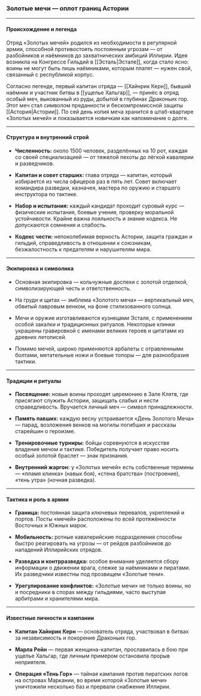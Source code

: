 ### Золотые мечи — оплот границ Астории

---

#### Происхождение и легенда

Отряд «Золотых мечей» родился из необходимости в регулярной армии, способной противостоять постоянным угрозам — от разбойников и наёмников до захватнических амбиций Иллирии. Идея возникла на Конгрессе Гильдий в [[Эсталь|Эстале]], когда стало ясно: воины не могут быть лишь наёмниками, которым платят — нужен свой, связанный с республикой корпус.

Согласно легенде, первый капитан отряда — [[Хайнрик Керн]], бывший наёмник и участник битвы в [[ущелье Хальгар]], — принёс в отряд особый меч, выкованный из руды, добытой в глубинах Драконьих гор. Этот меч стал символом преданности и бескомпромиссной защиты [[Астория|Астории]]. По сей день копия меча хранится в штаб-квартире «Золотых мечей» и показывается новичкам как напоминание о долге.

---

#### Структура и внутренний строй

- **Численность:** около 1500 человек, разделённых на 10 рот, каждая со своей специализацией — от тяжелой пехоты до лёгкой кавалерии и разведчиков.
    
- **Капитан и совет старших:** глава отряда — капитан, который избирается из числа офицеров раз в пять лет. Совет включает командира разведки, казначея, мастера по оружию и старшего инструктора по тактике.
    
- **Набор и испытания:** каждый кандидат проходит суровый курс — физические испытания, боевые учения, проверку моральной устойчивости. Крайне важна лояльность и знание кодекса. Не допускаются сомнения и слабость.
    
- **Кодекс чести:** непоколебимая верность Астории, защита граждан и гильдий, справедливость в отношении к союзникам, безжалостность к предателям и нарушителям мира.
    

---

#### Экипировка и символика

- Основная экипировка — кольчужные доспехи с золотой отделкой, символизирующей честь и ответственность.
    
- На груди и щитах — эмблема «Золотого меча» — вертикальный меч, обвитый лавровым венком, на фоне стилизованного солнца.
    
- Мечи и оружие изготавливаются кузнецами Эсталя, с применением особой закалки и традиционных ритуалов. Некоторые клинки украшены гравировкой с именами великих героев и цитатами из древних летописей.
    
- Помимо мечей, широко применяются арбалеты с отравленными болтами, метательные ножи и боевые топоры — для разнообразия тактики.
    

---

#### Традиции и ритуалы

- **Посвящение:** новые воины проходят церемонию в Зале Клятв, где присягают служить Астории, защищать слабых и нести справедливость. Вручается личный меч — символ принадлежности.
    
- **Память павших:** каждую весну устраивается «День Золотого Меча» — парад, возложения венков на могилы погибших и рассказы старейшин о героизме.
    
- **Тренировочные турниры:** бойцы соревнуются в искусстве владения мечом и тактике. Победитель получает право носить особый золотой браслет — знак признания.
    
- **Внутренний жаргон:** у «Золотых мечей» есть собственные термины — «пламя клинка» (навык боя), «стена братства» (построение), «тень утра» (ночная разведка).
    

---

#### Тактика и роль в армии

- **Граница:** постоянная защита ключевых перевалов, укреплений и портов. Посты «мечей» расположены по всей протяжённости Восточных и Южных марок.
    
- **Мобильность:** ротные кавалерийские подразделения способны быстро реагировать на угрозы — от рейдов разбойников до нападений Иллирийских отрядов.
    
- **Разведка и контрразведка:** особое внимание уделяется сбору информации о движении врага, слежке за наёмниками и пиратами. Их разведчики известны под прозвищем «Золотые тени».
    
- **Урегулирование конфликтов:** «Золотые мечи» не только воины, но и посредники в спорах между гильдиями, часто выступая арбитрами и хранителями мира.
    

---

#### Известные личности и кампании

- **Капитан Хайнрик Керн** — основатель отряда, участвовал в битвах за независимость и покорение Драконьих гор.
    
- **Марла Рейн** — первая женщина-капитан, прославилась в бою при ущелье Хальгар, где личным примером остановила прорыв неприятеля.
    
- **Операция «Тень Гор»** — тайная кампания против пиратских логов на островах Маркании, во время которой «Золотые мечи» уничтожили несколько баз и прервали снабжение Иллирии.